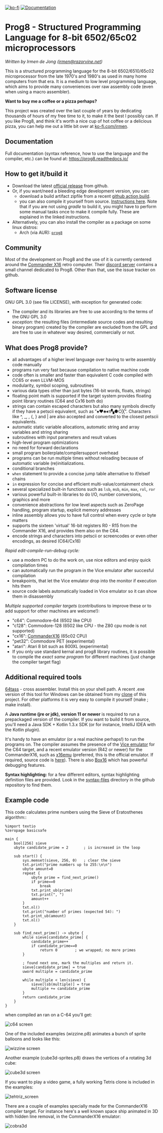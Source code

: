 [![ko-fi](https://ko-fi.com/img/githubbutton_sm.svg)](https://ko-fi.com/H2H6S0FFF)
[![Documentation](https://readthedocs.org/projects/prog8/badge/?version=latest)](https://prog8.readthedocs.io/)

Prog8 - Structured Programming Language for 8-bit 6502/65c02 microprocessors
============================================================================

*Written by Irmen de Jong (irmen@razorvine.net)*

This is a structured programming language for the 8-bit 6502/6510/65c02 microprocessor from the late 1970's and 1980's
as used in many home computers from that era. It is a medium to low level programming language,
which aims to provide many conveniences over raw assembly code (even when using a macro assembler).

**Want to buy me a coffee or a pizza perhaps?**

This project was created over the last couple of years by dedicating thousands of hours of my free time to it, to make it the best I possibly can.
If you like Prog8, and think it's worth a nice cup of hot coffee or a delicious pizza, 
you can help me out a little bit over at [ko-fi.com/irmen](https://ko-fi.com/irmen). 


Documentation
-------------
Full documentation (syntax reference, how to use the language and the compiler, etc.) can be found at:
https://prog8.readthedocs.io/

How to get it/build it
----------------------

- Download the latest [official release](https://github.com/irmen/prog8/releases) from github.
- Or, if you want/need a bleeding edge development version, you can:
  - download a build artifact zipfile from a recent [github action build](https://github.com/irmen/prog8/actions).
  - you can also compile it yourself from source. [Instructions here](https://prog8.readthedocs.io/en/latest/compiling.html).
    Note that if you are not using *gradle* to build it, you might have to perform some manual
    tasks once to make it compile fully. These are explained in the linked instructions. 
- Alternatively, you can also install the compiler as a package on some linux distros:
  - Arch (via AUR): [`prog8`](https://aur.archlinux.org/packages/prog8)

Community
---------
Most of the development on Prog8 and the use of it is currently centered around 
the [Commander X16](https://www.commanderx16.com/) retro computer. Their [discord server](https://discord.gg/nS2PqEC) contains a small channel
dedicated to Prog8. Other than that, use the issue tracker on github.


Software license
----------------
GNU GPL 3.0 (see file LICENSE), with exception for generated code:

- The compiler and its libraries are free to use according to the terms of the GNU GPL 3.0
- *exception:* the resulting files (intermediate source codes and resulting binary program) created by the compiler
  are excluded from the GPL and are free to use in whatever way desired, commercially or not.


What does Prog8 provide?
------------------------

- all advantages of a higher level language over having to write assembly code manually
- programs run very fast because compilation to native machine code
- code often is smaller and faster than equivalent C code compiled with CC65 or even LLVM-MOS
- modularity, symbol scoping, subroutines
- various data types other than just bytes (16-bit words, floats, strings)
- floating point math is supported if the target system provides floating point library routines (C64 and Cx16 both do)
- strings can contain escaped characters but also many symbols directly if they have a petscii equivalent, such as "♠♥♣♦π▚●○╳". Characters like ^, _, \, {, } and | are also accepted and converted to the closest petscii equivalents.
- automatic static variable allocations, automatic string and array variables and string sharing
- subroutines with input parameters and result values
- high-level program optimizations
- no need for forward declarations
- small program boilerplate/compilersupport overhead
- programs can be run multiple times without reloading because of automatic variable (re)initializations.
- conditional branches
- ``when`` statement to provide a concise jump table alternative to if/elseif chains
- ``in`` expression for concise and efficient multi-value/containment check 
- several specialized built-in functions such as ``lsb``, ``msb``, ``min``, ``max``, ``rol``, ``ror``
- various powerful built-in libraries to do I/O, number conversions, graphics and more  
- convenience abstractions for low level aspects such as ZeroPage handling, program startup, explicit memory addresses
- inline assembly allows you to have full control when every cycle or byte matters
- supports the sixteen 'virtual' 16-bit registers R0 - R15 from the Commander X16, and provides them also on the C64.
- encode strings and characters into petscii or screencodes or even other encodings, as desired (C64/Cx16)

*Rapid edit-compile-run-debug cycle:*

- use a modern PC to do the work on, use nice editors and enjoy quick compilation times
- can automatically run the program in the Vice emulator after succesful compilation
- breakpoints, that let the Vice emulator drop into the monitor if execution hits them
- source code labels automatically loaded in Vice emulator so it can show them in disassembly

*Multiple supported compiler targets* (contributions to improve these or to add support for other machines are welcome!):

- "c64": Commodore-64  (6502 like CPU)
- "c128": Commodore-128  (6502 like CPU - the Z80 cpu mode is not supported)
- "cx16": [CommanderX16](https://www.commanderx16.com)  (65c02 CPU)
- "pet32": Commodore PET (experimental)
- "atari": Atari 8 bit such as 800XL (experimental)
- If you only use standard kernal and prog8 library routines, it is possible to compile the *exact same program* for different machines (just change the compiler target flag)



Additional required tools
-------------------------

[64tass](https://sourceforge.net/projects/tass64/) - cross assembler. Install this on your shell path.
A recent .exe version of this tool for Windows can be obtained from my [clone](https://github.com/irmen/64tass/releases) of this project.
For other platforms it is very easy to compile it yourself (make ; make install).

A **Java runtime (jre or jdk), version 11 or newer**  is required to run a prepackaged version of the compiler.
If you want to build it from source, you'll need a Java SDK + Kotlin 1.3.x SDK (or for instance,
IntelliJ IDEA with the Kotlin plugin).

It's handy to have an emulator (or a real machine perhaps!) to run the programs on. The compiler assumes the presence
of the [Vice emulator](http://vice-emu.sourceforge.net/)  for the C64 target,
and a recent emulator version (R42 or newer) for the CommanderX16, such as [x16emu](https://cx16forum.com/forum/viewforum.php?f=30) 
(preferred, this is the official emulator. If required, source code is [here](https://github.com/X16Community/x16-emulator/)).
There is also [Box16](https://github.com/indigodarkwolf/box16) which has powerful debugging features.

**Syntax highlighting:** for a few different editors, syntax highlighting definition files are provided.
Look in the [syntax-files](https://github.com/irmen/prog8/tree/master/syntax-files) directory in the github repository to find them.


Example code
------------

This code calculates prime numbers using the Sieve of Eratosthenes algorithm::

    %import textio
    %zeropage basicsafe

    main {
        bool[256] sieve
        ubyte candidate_prime = 2       ; is increased in the loop
    
        sub start() {
            sys.memset(sieve, 256, 0)   ; clear the sieve
            txt.print("prime numbers up to 255:\n\n")
            ubyte amount=0
            repeat {
                ubyte prime = find_next_prime()
                if prime==0
                    break
                txt.print_ub(prime)
                txt.print(", ")
                amount++
            }
            txt.nl()
            txt.print("number of primes (expected 54): ")
            txt.print_ub(amount)
            txt.nl()
        }
    
        sub find_next_prime() -> ubyte {
            while sieve[candidate_prime] {
                candidate_prime++
                if candidate_prime==0
                    return 0        ; we wrapped; no more primes
            }
    
            ; found next one, mark the multiples and return it.
            sieve[candidate_prime] = true
            uword multiple = candidate_prime
    
            while multiple < len(sieve) {
                sieve[lsb(multiple)] = true
                multiple += candidate_prime
            }
            return candidate_prime
        }
    }

when compiled an ran on a C-64 you'll get:

![c64 screen](docs/source/_static/primes_example.png)

One of the included examples (wizzine.p8) animates a bunch of sprite balloons and looks like this:

![wizzine screen](docs/source/_static/wizzine.png)

Another example (cube3d-sprites.p8) draws the vertices of a rotating 3d cube:

![cube3d screen](docs/source/_static/cube3d.png)

If you want to play a video game, a fully working Tetris clone is included in the examples:

![tehtriz_screen](docs/source/_static/tehtriz.png)

There are a couple of examples specially made for the CommanderX16 compiler target.
For instance here's a well known space ship animated in 3D with hidden line removal,
in the CommanderX16 emulator:

![cobra3d](docs/source/_static/cobra3d.png)
